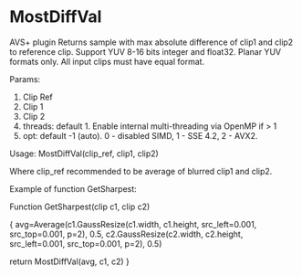# MostDiffVal
AVS+ plugin
Returns sample with max absolute difference of clip1 and clip2 to reference clip. Support YUV 8-16 bits integer and float32. Planar YUV formats only.
All input clips must have equal format.

Params:

1. Clip Ref
2. Clip 1
3. Clip 2
4. threads: default 1. Enable internal multi-threading via OpenMP if > 1
5. opt: default -1 (auto). 0 - disabled SIMD, 1 - SSE 4.2, 2 - AVX2.
   
Usage:
MostDiffVal(clip_ref, clip1, clip2)

Where clip_ref recommended to be average of blurred clip1 and clip2.

Example of function GetSharpest:

Function GetSharpest(clip c1, clip c2)

{
avg=Average(c1.GaussResize(c1.width, c1.height, src_left=0.001, src_top=0.001, p=2), 0.5, c2.GaussResize(c2.width, c2.height, src_left=0.001, src_top=0.001, p=2), 0.5)

return MostDiffVal(avg, c1, c2)
}
